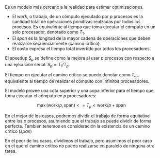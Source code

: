 Es un modelo más cercano a la realidad para estimar optimizaciones.

- El *work*, o trabajo, de un cómputo ejecutado por $p$ procesos es la cantidad total de operaciones primitivas realzadas por todos los procesos. Es equivalente al tiempo que toma ejecutar el cómputo en un solo procesador, denotado como $T_1$.
- El *span* es la longitud de la mayor cadena de operaciones que deben realizarse secuencialmente (camino crítico).
- El costo expresa el tiempo total invertido por todos los procesadores.

El speedup $S_p$ se define como la mejora al usar $p$ procesos con respecto a una ejecución serial: $S_p = T_1 / T_p$.

El tiempo en ejecutar el camino crítico se puede denotar como $T_\infty$, equivalente al tiempo de realizar el cómputo con infinitos procesadores.

El modelo provee una cota superior y una copa inferior para el tiempo que toma ejecutar el cómputo en $p$ procesadores:

$$
\max(\text{work}/p, \text{span}) <= T_p < \text{work}/p + \text{span}
$$

En el mejor de los casos, podremos dividir el trabajo de forma equitativa entre los $p$ procesos, asumiendo que el trabajo se puede dividir de forma perfecta. También tenemos en consideración la existencia de un camino crítico (*span*)

En el peor de los casos, dividimos el trabajo, pero asumimos el peor caso en el que el camino crítico no pueda realizarse en paralelo de ninguna otra tarea.
